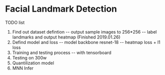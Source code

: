 # Facial Landmark Detection
TODO list
1. Find out dataset defintion -- output sample images to 256*256 -- label landmarks and output heatmap (Finished 2019.01.26)
2. Defind model and loss -- model backbone resnet-18 -- heatmap loss + l1 loss
3. Training and testing process -- with tensorboard
4. Testing on 300w
5. Quantilization model
5. MNN Infer
